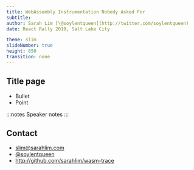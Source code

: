 ```yaml
---
title: WebAssembly Instrumentation Nobody Asked For
subtitle: 
author: Sarah Lim [\@soylentqueen](http://twitter.com/soylentqueen)
date: React Rally 2019, Salt Lake City

theme: slim
slideNumber: true
height: 850
transition: none
---
```


## Title page

- Bullet
- Point

:::notes
Speaker notes
:::

## Contact

- <slim@sarahlim.com>
- [\@soylentqueen](http://twitter.com/soylentqueen)
- <http://github.com/sarahlim/wasm-trace>
